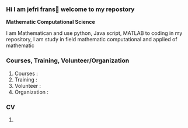 ### Hi I am jefri frans👋 welcome to my repostory
<b>Mathematic Computational Science</b>
<article>
<p>I am Mathematican and use python, Java script, MATLAB to coding in my repository, I am study in field mathematic computational and applied of mathematic<p>
</article>

### Courses, Training, Volunteer/Organization
1. Courses : 
2. Training :
3. Volunteer :
4. Organization :

### CV
1. 
